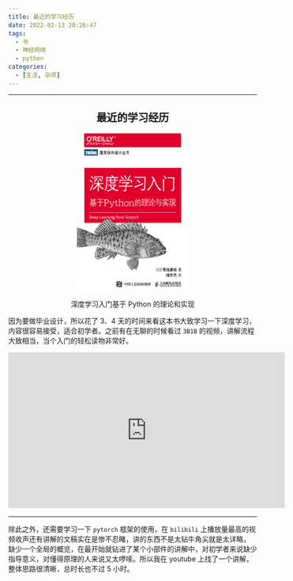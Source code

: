 ```yaml
---
title: 最近的学习经历
date: 2022-02-13 20:26:47
tags:
  - 书
  - 神经网络
  - python
categories:
  - [生活, 杂项]
---
```


---

<h2 align="center"> 最近的学习经历 </h2>

<div style="text-align: center;">
    <img width=45% src="../image/2022-02-13-20-29-24.png">
    <p>深度学习入门基于 Python 的理论和实现</p>
</div>

因为要做毕业设计，所以花了 3、4 天的时间来看这本书大致学习一下深度学习，内容很容易接受，适合初学者。之前有在无聊的时候看过 `3B1B` 的视频，讲解流程大致相当，当个入门的轻松读物非常好。

<center>
    <iframe width="560" height="315" src="https://www.youtube.com/embed/aircAruvnKk" title="YouTube video player" frameborder="0" allow="accelerometer; autoplay; clipboard-write; encrypted-media; gyroscope; picture-in-picture" allowfullscreen></iframe>
</center>

<!-- more -->

---

除此之外，还需要学习一下 `pytorch` 框架的使用，在 `bilibili` 上播放量最高的视频收声还有讲解的文稿实在是惨不忍睹，讲的东西不是太钻牛角尖就是太详略， 缺少一个全局的概览，在最开始就钻进了某个小部件的讲解中，对初学者来说缺少指导意义，对懂得原理的人来说又太啰嗦。所以我在 youtube 上找了一个讲解，整体思路很清晰，总时长也不过 5 小时。
